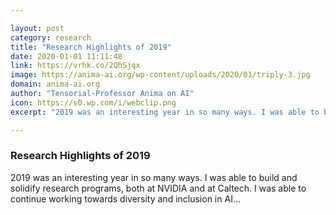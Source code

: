 ```yaml
---

layout: post
category: research
title: "Research Highlights of 2019"
date: 2020-01-01 11:11:48
link: https://vrhk.co/2QhSjqx
image: https://anima-ai.org/wp-content/uploads/2020/01/triply-3.jpg
domain: anima-ai.org
author: "Tensorial-Professor Anima on AI"
icon: https://s0.wp.com/i/webclip.png
excerpt: "2019 was an interesting year in so many ways. I was able to build and solidify research programs, both at NVIDIA and at Caltech. I was able to continue working towards diversity and inclusion in AI…"

---
```


### Research Highlights of 2019

2019 was an interesting year in so many ways. I was able to build and solidify research programs, both at NVIDIA and at Caltech. I was able to continue working towards diversity and inclusion in AI…